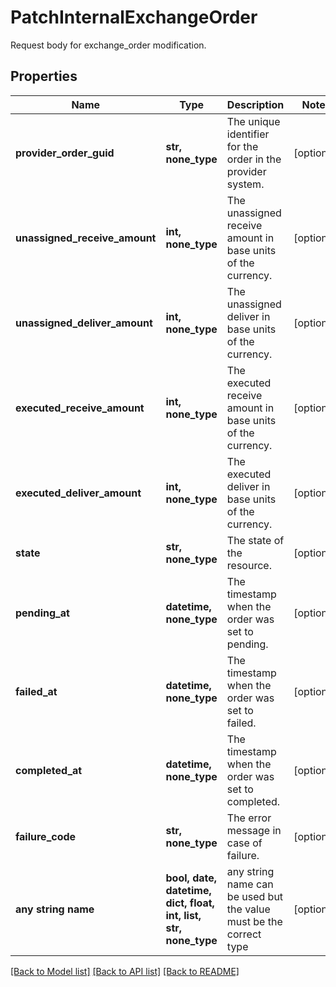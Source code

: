 # PatchInternalExchangeOrder

Request body for exchange_order modification.

## Properties
Name | Type | Description | Notes
------------ | ------------- | ------------- | -------------
**provider_order_guid** | **str, none_type** | The unique identifier for the order in the provider system. | [optional] 
**unassigned_receive_amount** | **int, none_type** | The unassigned receive amount in base units of the currency. | [optional] 
**unassigned_deliver_amount** | **int, none_type** | The unassigned deliver in base units of the currency. | [optional] 
**executed_receive_amount** | **int, none_type** | The executed receive amount in base units of the currency. | [optional] 
**executed_deliver_amount** | **int, none_type** | The executed deliver in base units of the currency. | [optional] 
**state** | **str, none_type** | The state of the resource. | [optional] 
**pending_at** | **datetime, none_type** | The timestamp when the order was set to pending. | [optional] 
**failed_at** | **datetime, none_type** | The timestamp when the order was set to failed. | [optional] 
**completed_at** | **datetime, none_type** | The timestamp when the order was set to completed. | [optional] 
**failure_code** | **str, none_type** | The error message in case of failure. | [optional] 
**any string name** | **bool, date, datetime, dict, float, int, list, str, none_type** | any string name can be used but the value must be the correct type | [optional]

[[Back to Model list]](../README.md#documentation-for-models) [[Back to API list]](../README.md#documentation-for-api-endpoints) [[Back to README]](../README.md)


